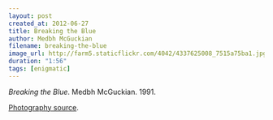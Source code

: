 ```yaml
---
layout: post
created_at: 2012-06-27
title: Breaking the Blue
author: Medbh McGuckian
filename: breaking-the-blue
image_url: http://farm5.staticflickr.com/4042/4337625008_7515a75ba1.jpg
duration: "1:56"
tags: [enigmatic]
---
```


_Breaking the Blue_.  Medbh McGuckian.  1991.

[Photography source](http://www.flickr.com/photos/gilderic/4337625008/).
